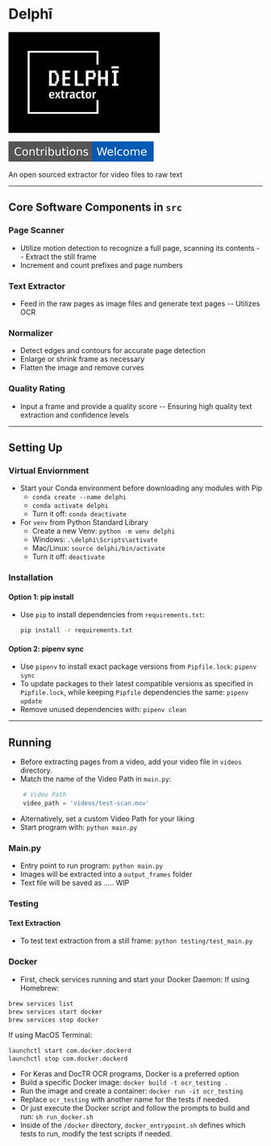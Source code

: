 # Delphī
<img src="_imgs/delphi_basic.svg" alt="Delphī" width="300" height="200">

![Contributions Welcome](_imgs/contributors_welcome.svg)

An open sourced extractor for video files to raw text

---
## Core Software Components in `src`

### Page Scanner
- Utilize motion detection to recognize a full page, scanning its contents
  -- Extract the still frame
- Increment and count prefixes and page numbers

### Text Extractor
- Feed in the raw pages as image files and generate text pages
  -- Utilizes OCR

### Normalizer
- Detect edges and contours for accurate page detection
- Enlarge or shrink frame as necessary
- Flatten the image and remove curves

### Quality Rating
- Input a frame and provide a quality score
  -- Ensuring high quality text extraction and confidence levels

---
## Setting Up

### Virtual Enviornment
- Start your Conda environment before downloading any modules with Pip <br>
  - `conda create --name delphi`
  - `conda activate delphi`
  - Turn it off: `conda deactivate`
- For `venv` from Python Standard Library
  - Create a new Venv: `python -m venv delphi`
  - Windows: `.\delphi\Scripts\activate`
  - Mac/Linux: `source delphi/bin/activate`
  - Turn it off: `deactivate`

### Installation
#### Option 1: pip install
- Use `pip` to install dependencies from `requirements.txt`:
  ```bash
  pip install -r requirements.txt
  ```
#### Option 2: pipenv sync
- Use `pipenv` to install exact package versions from `Pipfile.lock`:
`pipenv sync` 
- To update packages to their latest compatible versions as specified in `Pipfile.lock`, while keeping `Pipfile` dependencies the same:
`pipenv update`
- Remove unused dependencies with:
`pipenv clean`

---
## Running
- Before extracting pages from a video, add your video file in `videos` directory.
- Match the name of the Video Path in `main.py`:
```python
    # Video Path
    video_path = 'videos/test-scan.mov'
```
- Alternatively, set a custom Video Path for your liking
- Start program with: ```python main.py```

### Main.py
- Entry point to run program: `python main.py`
- Images will be extracted into a `output_frames` folder
- Text file will be saved as ..... WIP

### Testing
#### Text Extraction
- To test text extraction from a still frame: `python testing/test_main.py`

### Docker
- First, check services running and start your Docker Daemon: If using Homebrew:
```
brew services list
brew services start docker
brew services stop docker
```
If using MacOS Terminal:
```
launchctl start com.docker.dockerd
launchctl stop com.docker.dockerd
```
- For Keras and DocTR OCR programs, Docker is a preferred option
- Build a specific Docker image:
`docker build -t ocr_testing .`
- Run the image and create a container:
`docker run -it ocr_testing`
- Replace `ocr_testing` with another name for the tests if needed.
- Or just execute the Docker script and follow the prompts to build and run:
`sh run_docker.sh`
- Inside of the `/docker` directory, `docker_entrypoint.sh` defines which tests to run, modify the test scripts if needed.
